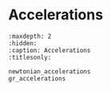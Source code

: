 # Accelerations

```{toctree}
:maxdepth: 2
:hidden:
:caption: Accelerations
:titlesonly:

newtonian_accelerations
gr_accelerations

```
